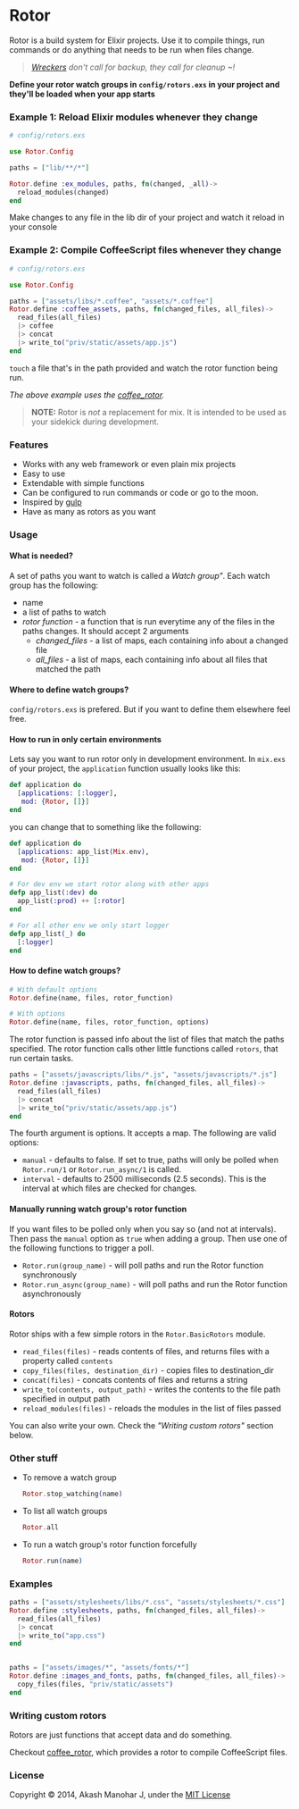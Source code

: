 # Rotor

Rotor is a build system for Elixir projects. Use it to compile things, run commands or do anything that needs to be run when files change.

> *[Wreckers][1] don't call for backup, they call for cleanup ~!*

[1]: http://en.wikipedia.org/wiki/Wreckers_(Transformers)


**Define your rotor watch groups in `config/rotors.exs` in your project and they'll be loaded when your app starts**


### Example 1: Reload Elixir modules whenever they change

```elixir
# config/rotors.exs

use Rotor.Config

paths = ["lib/**/*"]

Rotor.define :ex_modules, paths, fn(changed, _all)->
  reload_modules(changed)
end
```

Make changes to any file in the lib dir of your project and watch it reload in your console

### Example 2: Compile CoffeeScript files whenever they change

```elixir
# config/rotors.exs

use Rotor.Config

paths = ["assets/libs/*.coffee", "assets/*.coffee"]
Rotor.define :coffee_assets, paths, fn(changed_files, all_files)->
  read_files(all_files)
  |> coffee
  |> concat
  |> write_to("priv/static/assets/app.js")
end

```

`touch` a file that's in the path provided and watch the rotor function being run.

*The above example uses the [coffee_rotor](https://github.com/HashNuke/coffee_rotor).*


> **NOTE:** Rotor is *not* a replacement for mix. It is intended to be used as your sidekick during development.


### Features

* Works with any web framework or even plain mix projects
* Easy to use
* Extendable with simple functions
* Can be configured to run commands or code or go to the moon.
* Inspired by [gulp](https://github.com/gulpjs/gulp)
* Have as many as rotors as you want

### Usage

#### What is needed?

A set of paths you want to watch is called a *Watch group"*. Each watch group has the following:

* name
* a list of paths to watch
* *rotor function* - a function that is run everytime any of the files in the paths changes. It should accept 2 arguments
  * *changed_files* - a list of maps, each containing info about a changed file
  * *all_files* - a list of maps, each containing info about all files that matched the path

#### Where to define watch groups?

`config/rotors.exs` is prefered. But if you want to define them elsewhere feel free.

#### How to run in only certain environments

Lets say you want to run rotor only in development environment. In `mix.exs` of your project, the `application` function usually looks like this:

```elixir
def application do
  [applications: [:logger],
   mod: {Rotor, []}]
end
```

you can change that to something like the following:

```elixir
def application do
  [applications: app_list(Mix.env),
   mod: {Rotor, []}]
end

# For dev env we start rotor along with other apps
defp app_list(:dev) do
  app_list(:prod) ++ [:rotor]
end

# For all other env we only start logger
defp app_list(_) do
  [:logger]
end
```


#### How to define watch groups?

```elixir
# With default options
Rotor.define(name, files, rotor_function)

# With options
Rotor.define(name, files, rotor_function, options)
```

The rotor function is passed info about the list of files that match the paths specified. The rotor function calls other little functions called `rotors`, that run certain tasks.


```elixir
paths = ["assets/javascripts/libs/*.js", "assets/javascripts/*.js"]
Rotor.define :javascripts, paths, fn(changed_files, all_files)->
  read_files(all_files)
  |> concat
  |> write_to("priv/static/assets/app.js")
end
```

The fourth argument is options. It accepts a map. The following are valid options:

* `manual` - defaults to false. If set to true, paths will only be polled when `Rotor.run/1` or `Rotor.run_async/1` is called.
* `interval` - defaults to 2500 milliseconds (2.5 seconds). This is the interval at which files are checked for changes.


#### Manually running watch group's rotor function

If you want files to be polled only when you say so (and not at intervals). Then pass the `manual` option as `true` when adding a group. Then use one of the following functions to trigger a poll.

* `Rotor.run(group_name)` - will poll paths and run the Rotor function synchronously
* `Rotor.run_async(group_name)` - will poll paths and run the Rotor function asynchronously



#### Rotors

Rotor ships with a few simple rotors in the `Rotor.BasicRotors` module.

* `read_files(files)` - reads contents of files, and returns files with a property called `contents`
* `copy_files(files, destination_dir)` - copies files to destination_dir
* `concat(files)` - concats contents of files and returns a string
* `write_to(contents, output_path)` - writes the contents to the file path specified in output path
* `reload_modules(files)` - reloads the modules in the list of files passed

You can also write your own. Check the *"Writing custom rotors"* section below.


### Other stuff

* To remove a watch group

  ```elixir
  Rotor.stop_watching(name)
  ```

* To list all watch groups

  ```elixir
  Rotor.all
  ```

* To run a watch group's rotor function forcefully

  ```elixir
  Rotor.run(name)
  ```

### Examples

```elixir
paths = ["assets/stylesheets/libs/*.css", "assets/stylesheets/*.css"]
Rotor.define :stylesheets, paths, fn(changed_files, all_files)->
  read_files(all_files)
  |> concat
  |> write_to("app.css")
end


paths = ["assets/images/*", "assets/fonts/*"]
Rotor.define :images_and_fonts, paths, fn(changed_files, all_files)->
  copy_files(files, "priv/static/assets")
end
```

### Writing custom rotors

Rotors are just functions that accept data and do something.

Checkout [coffee_rotor](https://github.com/HashNuke/coffee_rotor), which provides a rotor to compile CoffeeScript files.


### License

Copyright © 2014, Akash Manohar J, under the [MIT License](http://opensource.org/licenses/MIT)
